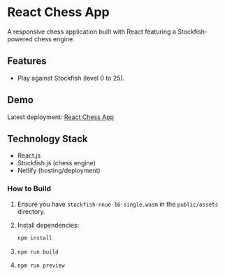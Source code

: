 # React Chess App  
A responsive chess application built with React featuring a Stockfish-powered chess engine.
## Features
- Play against Stockfish (level 0 to 25).

## Demo  
Latest deployment: [React Chess App](https://timely-kleicha-d88c25.netlify.app/)

## Technology Stack
- React.js
- Stockfish.js (chess engine)
- Netlify (hosting/deployment)

### How to Build

1. Ensure you have `stockfish-nnue-16-single.wasm` in the `public/assets` directory. 

2. Install dependencies:
   ```bash
   npm install
   ```

3. `npm run build`

4. `npm run preview`